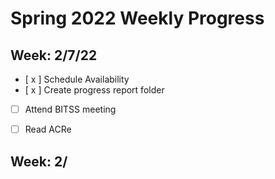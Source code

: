 # Spring 2022 Weekly Progress
## Week: 2/7/22
- [ x ] Schedule Availability
- [ x ] Create progress report folder
- [ ] Attend BITSS meeting
- [ ] Read ACRe


## Week: 2/
